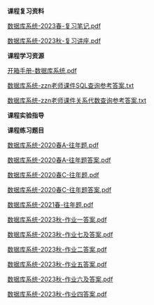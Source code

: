 <!-- tabs:start -->
**课程复习资料**

[数据库系统-2023春-复习笔记.pdf](https://gh.hitcs.cc/https://raw.githubusercontent.com/HIT-OpenCS/CS_Courses/main/公共课程/数据库系统/课程复习资料/数据库系统-2023春-复习笔记.pdf)

[数据库系统-2023秋-复习讲座.pdf](https://gh.hitcs.cc/https://raw.githubusercontent.com/HIT-OpenCS/CS_Courses/main/公共课程/数据库系统/课程复习资料/数据库系统-2023秋-复习讲座.pdf)

**课程学习资源**

[开箱手册-数据库系统.pdf](https://gh.hitcs.cc/https://raw.githubusercontent.com/HIT-OpenCS/CS_Courses/main/公共课程/数据库系统/课程学习资源/开箱手册-数据库系统.pdf)

[数据库系统-zzn老师课件SQL查询参考答案.txt](https://gh.hitcs.cc/https://raw.githubusercontent.com/HIT-OpenCS/CS_Courses/main/公共课程/数据库系统/课程学习资源/数据库系统-zzn老师课件SQL查询参考答案.txt)

[数据库系统-zzn老师课件关系代数查询参考答案.txt](https://gh.hitcs.cc/https://raw.githubusercontent.com/HIT-OpenCS/CS_Courses/main/公共课程/数据库系统/课程学习资源/数据库系统-zzn老师课件关系代数查询参考答案.txt)

**课程实验指导**

**课程练习题目**

[数据库系统-2020春A-往年题.pdf](https://gh.hitcs.cc/https://raw.githubusercontent.com/HIT-OpenCS/CS_Courses/main/公共课程/数据库系统/课程练习题目/数据库系统-2020春A-往年题.pdf)

[数据库系统-2020春A-往年题答案.pdf](https://gh.hitcs.cc/https://raw.githubusercontent.com/HIT-OpenCS/CS_Courses/main/公共课程/数据库系统/课程练习题目/数据库系统-2020春A-往年题答案.pdf)

[数据库系统-2020春C-往年题.pdf](https://gh.hitcs.cc/https://raw.githubusercontent.com/HIT-OpenCS/CS_Courses/main/公共课程/数据库系统/课程练习题目/数据库系统-2020春C-往年题.pdf)

[数据库系统-2020春C-往年题答案.pdf](https://gh.hitcs.cc/https://raw.githubusercontent.com/HIT-OpenCS/CS_Courses/main/公共课程/数据库系统/课程练习题目/数据库系统-2020春C-往年题答案.pdf)

[数据库系统-2021春-往年题.pdf](https://gh.hitcs.cc/https://raw.githubusercontent.com/HIT-OpenCS/CS_Courses/main/公共课程/数据库系统/课程练习题目/数据库系统-2021春-往年题.pdf)

[数据库系统-2023秋-作业一答案.pdf](https://gh.hitcs.cc/https://raw.githubusercontent.com/HIT-OpenCS/CS_Courses/main/公共课程/数据库系统/课程练习题目/数据库系统-2023秋-作业一答案.pdf)

[数据库系统-2023秋-作业七及答案.pdf](https://gh.hitcs.cc/https://raw.githubusercontent.com/HIT-OpenCS/CS_Courses/main/公共课程/数据库系统/课程练习题目/数据库系统-2023秋-作业七及答案.pdf)

[数据库系统-2023秋-作业二答案.pdf](https://gh.hitcs.cc/https://raw.githubusercontent.com/HIT-OpenCS/CS_Courses/main/公共课程/数据库系统/课程练习题目/数据库系统-2023秋-作业二答案.pdf)

[数据库系统-2023秋-作业五答案.pdf](https://gh.hitcs.cc/https://raw.githubusercontent.com/HIT-OpenCS/CS_Courses/main/公共课程/数据库系统/课程练习题目/数据库系统-2023秋-作业五答案.pdf)

[数据库系统-2023秋-作业六及答案.pdf](https://gh.hitcs.cc/https://raw.githubusercontent.com/HIT-OpenCS/CS_Courses/main/公共课程/数据库系统/课程练习题目/数据库系统-2023秋-作业六及答案.pdf)

[数据库系统-2023秋-作业四答案.pdf](https://gh.hitcs.cc/https://raw.githubusercontent.com/HIT-OpenCS/CS_Courses/main/公共课程/数据库系统/课程练习题目/数据库系统-2023秋-作业四答案.pdf)

<!-- tabs:end -->